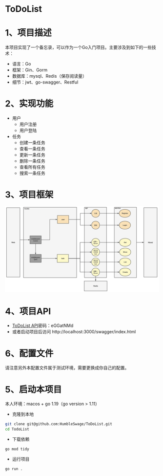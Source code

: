 # ToDoList
# 1、项目描述
本项目实现了一个备忘录，可以作为一个Go入门项目。主要涉及到如下的一些技术：

- 语言：Go
- 框架：Gin、Gorm
- 数据库：mysql、Redis（保存阅读量）
- 细节：jwt、go-swagger、Restful
# 2、实现功能
- 用户
  - 用户注册
  - 用户登陆
- 任务
  - 创建一条任务
  - 查看一条任务
  - 更新一条任务
  - 删除一条任务
  - 查看所有任务
  - 搜索一条任务


# 3、项目框架
![](docs/%E9%A1%B9%E7%9B%AE%E6%A1%86%E6%9E%B6.png)

# 4、项目API
- [ToDoList API](https://www.showdoc.com.cn/2117826241503629/9518449753495922)密码：eGGatNMd
- 或者启动项目后访问 <a>http://localhost:3000/swagger/index.html</a>

# 6、配置文件
请注意另外本配置文件属于测试环境，需要更换成你自己的配置。
# 5、启动本项目
本人环境：macos + go 1.19（go version > 1.11）
- 克隆到本地
```bash
git clone git@github.com:HumbleSwage/ToDoList.git
cd TodoList
```
- 下载依赖
```bash
go mod tidy
```
- 运行项目
```bash
go run .
```